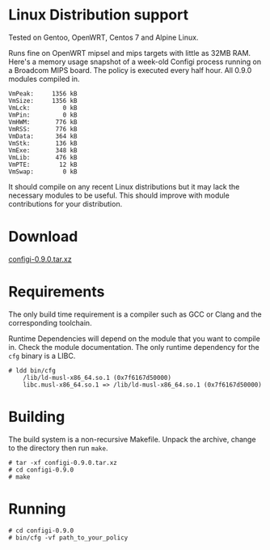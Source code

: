 # Linux Distribution support
Tested on Gentoo, OpenWRT, Centos 7 and Alpine Linux.

Runs fine on OpenWRT mipsel and mips targets with little as 32MB RAM. Here's a memory usage snapshot of a week-old Configi process running on a Broadcom MIPS board. The policy is executed every half hour. All 0.9.0 modules compiled in.

    VmPeak:     1356 kB
    VmSize:     1356 kB
    VmLck:         0 kB
    VmPin:         0 kB
    VmHWM:       776 kB
    VmRSS:       776 kB
    VmData:      364 kB
    VmStk:       136 kB
    VmExe:       348 kB
    VmLib:       476 kB
    VmPTE:        12 kB
    VmSwap:        0 kB

It should compile on any recent Linux distributions but it may lack the necessary modules to be useful. This should improve with module contributions for your distribution.

# Download
[configi-0.9.0.tar.xz]()

# Requirements

The only build time requirement is a compiler such as GCC or Clang and the corresponding toolchain.

Runtime Dependencies will depend on the module that you want to compile in. Check the module documentation. The only runtime dependency for the `cfg` binary is a LIBC.

    # ldd bin/cfg
        /lib/ld-musl-x86_64.so.1 (0x7f6167d50000)
        libc.musl-x86_64.so.1 => /lib/ld-musl-x86_64.so.1 (0x7f6167d50000)

# Building

The build system is a non-recursive Makefile. Unpack the archive, change to the directory then run `make`.

    # tar -xf configi-0.9.0.tar.xz
    # cd configi-0.9.0
    # make

# Running

    # cd configi-0.9.0
    # bin/cfg -vf path_to_your_policy
